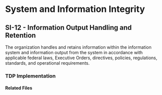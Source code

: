 # System and Information Integrity
## SI-12 - Information Output Handling and Retention

The organization handles and retains information within the information system and 
information output from the system in accordance with applicable federal laws, 
Executive Orders, directives, policies, regulations, standards, and operational 
requirements.

### TDP Implementation


#### Related Files
